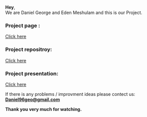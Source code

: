 **Hey**,  
We are Daniel George and Eden Meshulam and this is our Project.

### Project page :  
[Click here](main.md)

### Project repositroy:  
[Click here](https://github.com/danielgeo96/Winners/tree/main)

### Project presentation:  
[Click here](https://github.com/danielgeo96/Winners/raw/main/Data%20Science%20Final%20Project.pptx)
 
If there is any problems / improvment ideas please contect us:  
**Daniel96geo@gmail.com**

**Thank you very much for watching.**
